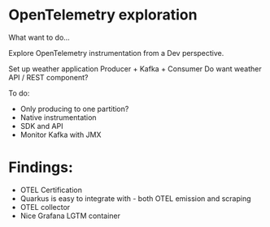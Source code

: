 # OpenTelemetry exploration

What want to do...

Explore OpenTelemetry instrumentation from a Dev perspective.

Set up weather application Producer + Kafka + Consumer
Do want weather API / REST component?

To do:
* Only producing to one partition?
* Native instrumentation
* SDK and API
* Monitor Kafka with JMX


# Findings:

* OTEL Certification
* Quarkus is easy to integrate with - both OTEL emission and scraping
* OTEL collector
* Nice Grafana LGTM container